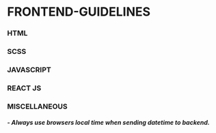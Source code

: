 # FRONTEND-GUIDELINES

### HTML

### SCSS

### JAVASCRIPT

### REACT JS

### MISCELLANEOUS
##### - Always use browsers local time when sending datetime to backend.